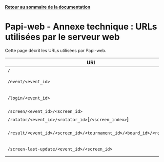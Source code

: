 **[Retour au sommaire de la documentation](../README.md)**

# Papi-web - Annexe technique : URLs utilisées par le serveur web

Cette page décrit les URLs utilisées par Papi-web.

| URI                                                                   | Description                                                          |
|-----------------------------------------------------------------------|----------------------------------------------------------------------|
| `/`                                                                   | Page d'accueil                                                       |
| `/event/<event_id>`                                                   | Page de description d'un évènement                                   |
| `/login/<event_id>`                                                   | Authentification d'un évènement, redirige vers `/event/<event_id>`   |
| `/screen/<event_id>/<screen_id>`                                      | Écran d'affichage                                                    |
| `/rotator/<event_id>/<rotator_id>`[`/<screen_index>`]                 | Écran d'affichage rotatif                                            |
| `/result/<event_id>/<screen_id>/<tournament_id>/<board_id>/<result>`] | Saisie d'un résultat, redirige vers `/screen/<event_id>/<screen_id>` |
| `/screen-last-update/<event_id>/<screen_id>`                          | Récupération de la date de mise à jour pour un écran                 |

